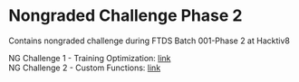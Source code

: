 # Nongraded Challenge Phase 2
Contains nongraded challenge during FTDS Batch 001-Phase 2 at Hacktiv8

NG Challenge 1 - Training Optimization: <a href= "https://github.com/imfdlh/h8dsft_ngc_p2/blob/master/c1_training-optimization/h8dsft_TrainingOptimization.ipynb"> link </a>
<br>
NG Challenge 2 - Custom Functions: <a href= "https://github.com/imfdlh/h8dsft_ngc_p2/blob/master/c2_custom-functions/h8dsft_CustomFunctions.ipynb"> link </a>
<br>
